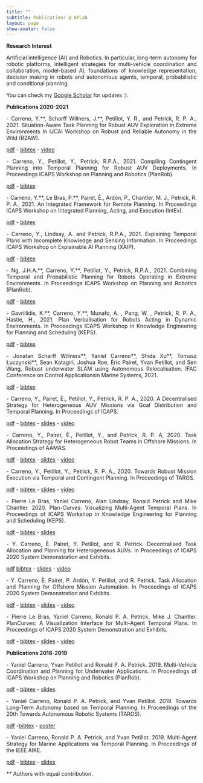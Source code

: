 ```yaml
---
title: ""
subtitle: Publications @ APLab
layout: page
show-avatar: false
---
```


**Research Interest**

<p align="justify">
Artificial intelligence (AI) and Robotics. In particular, long-term autonomy for robotic platforms, intelligent strategies for multi-vehicle coordination and  collaboration, model-based AI, foundations of knowledge representation, decision making in robots and autonomous agents, temporal, probabilistic and conditional planning.
</p>

You can check my [Google Scholar](https://scholar.google.com/citations?user=pWqxnD4AAAAJ&hl=en) for updates :).

**Publications 2020-2021**

<p align="justify">
- Carreno,  Y.**,  Scharff  Willners,  J.**,  Petillot,  Y.  R.,  and  Petrick, R. P. A., 2021.  Situation-Aware Task Planning for Robust AUV Exploration in Extreme Environments In IJCAI Workshop on Robust and Reliable Autonomy in the Wild (R2AW).
</p>

   [pdf](http://rbr.cs.umass.edu/r2aw/papers/R2AW_paper_14.pdf) - [bibtex](bixtex/ijcai21.txt) - [video](https://youtu.be/lPetVtFVe0M) 
   
<p align="justify">
 - Carreno, Y., Petillot,  Y., Petrick, R.P.A., 2021. Compiling Contingent Planning into Temporal Planning for Robust AUV Deployments. In Proceedings ICAPS Workshop on Planning and Robotics (PlanRob). 
 </p>

   [pdf](https://www.dropbox.com/sh/k002b07gqcnhuyk/AAA9yVEvYl5JGuR6tNmga_M9a?dl=0&preview=PlanRob_2021_paper_23.pdf) - [bibtex]() 
   
<p align="justify">
 - Carreno, Y.**, Le Bras, P.**, Pairet, È., Ardón, P., Chantler, M. J., Petrick, R. P. A., 2021. An Integrated Framework for Remote Planning. In Proceedings ICAPS Workshop on Integrated Planning, Acting, and Execution (IntEx). 
 </p>

   [pdf]() - [bibtex]()
   
<p align="justify">
 - Carreno, Y., Lindsay, A. and Petrick, R.P.A., 2021. Explaining Temporal Plans with Incomplete Knowledge and Sensing Information. In Proceedings ICAPS Workshop on Explainable AI Planning (XAIP). 
 </p>

   [pdf](https://openreview.net/pdf?id=JJYg8KKLJtL) - [bibtex]() 
  
 <p align="justify">
 - Ng, J.H.A.**, Carreno, Y.**, Petillot,  Y., Petrick, R.P.A., 2021. Combining Temporal and Probabilistic Planning for Robots Operating in Extreme Environments. In Proceedings ICAPS Workshop on Planning and Robotics (PlanRob). 
 </p>

   [pdf](https://www.dropbox.com/sh/k002b07gqcnhuyk/AAA9yVEvYl5JGuR6tNmga_M9a?dl=0&preview=PlanRob_2021_paper_4.pdf) - [bibtex]() 
   
 <p align="justify"> 
 - Gavriilidis, K.**, Carreno, Y.**, Munafo, A. , Pang, W. , Petrick, R. P. A., Hastie,  H., 2021. Plan Verbalisation for Robots Acting in Dynamic Environments. In Proceedings ICAPS Workshop in Knowledge Engineering for Planning and Scheduling (KEPS). 
   </p>
   
   [pdf](https://icaps21.icaps-conference.org/workshops/KEPS/Papers/KEPS_2021_paper_15.pdf) - [bibtex]() 
   
<p align="justify"> 
- Jonatan Scharff Willners**, Yaniel  Carreno**, Shida  Xu**, Tomasz  Łuczynski**, Sean Katagiri, Joshua  Roe, Èric  Pairet, Yvan  Petillot, and Sen  Wang.    Robust  underwater  SLAM  using  Autonomous Relocalisation. IFAC Conference on Control Applicationsin Marine Systems, 2021.
  </p>
  
  [pdf]() - [bibtex]() 

<p align="justify">
- Carreno, Y., Pairet, È., Petillot, Y., Petrick, R. P. A.,   2020.   A  Decentralised Strategy  for  Heterogeneous  AUV  Missions  via  Goal  Distribution  and  Temporal  Planning.   In Proceedings of ICAPS. 
</p>

   [pdf](https://www.aaai.org/ojs/index.php/ICAPS/article/view/6738/6592) - [bibtex](https://icaps20.icaps-conference.org/bibtex/paper86.bib) - [slides](https://drive.google.com/file/d/1t1zP-MxcN6PPO0d7cjSjPVgGPRVlIdGm/view?usp=sharing) - [video](https://icaps20.icaps-conference.org/paper86.html) 
  
<p align="justify">
- Carreno,  Y.,  Pairet, È.,  Petillot,  Y.,  and  Petrick,  R.  P. A, 2020.   Task  Allocation  Strategy  for Heterogeneous Robot Teams in Offshore Missions.  In Proceedings of AAMAS. 
</p>
    
   [pdf](http://ifaamas.org/Proceedings/aamas2020/pdfs/p222.pdf) - [bibtex](https://scholar.googleusercontent.com/scholar.bib?q=info:uvgDrP6W4Z0J:scholar.google.com/&output=citation&scisdr=CgXf0xK7EP25gWXZkRg:AAGBfm0AAAAAX5bciRg4nrhl9YzgmqykHTR4UfZrgUuv&scisig=AAGBfm0AAAAAX5bciZCqKs6le3g8y8Bvfl9Kj9UUhCPd&scisf=4&ct=citation&cd=-1&hl=en) - [slides](https://drive.google.com/open?id=12erX3MHFH8__Ut5073fhOrecPji1uGl6) - [video](https://underline.io/lecture/525-task-allocation-strategy-temporal-planning-long-term-autonomy)
  
<p align="justify">
- Carreno, Y., Petillot, Y., Petrick, R. P. A., 2020. Towards Robust Mission Execution via Temporal and Contingent Planning. In Proceedings of TAROS. 
</p>    

   [pdf](https://drive.google.com/file/d/1rm69lJFpbpK1VihuRsDQtIBTUU8_jOD0/view?usp=sharing) - [bibtex]() - [slides](https://drive.google.com/file/d/1Gb2UxR8l1ZKNGaS2DGDoJMwCmkggdKtE/view?usp=sharing) - [video](https://drive.google.com/file/d/1EuNF9cmQ2zXMKxI08sz2u-O56VJU8_JV/view?usp=sharing)  

<p align="justify">
- Pierre Le Bras, Yaniel Carreno, Alan Lindsay, Ronald Petrick and Mike Chantler.  2020.  Plan-Curves:  Visualizing Multi-Agent Temporal Plans.  In Proceedings of ICAPS Workshop in Knowledge Engineering for Planning and Scheduling (KEPS). 
</p> 

  [pdf](https://drive.google.com/file/d/1_KP25QV7a0PTV7yK_9B-ZAxMLJnA5Wcg/view?usp=sharing) - [bibtex]() - [slides](https://www.youtube.com/watch?v=kMSlfC2a5GA) 
 
 <p align="justify">
 - Y. Carreno, È. Pairet, Y. Petillot, and R. Petrick. Decentralised Task Allocation and Planning for Heterogeneous AUVs.
 In Proceedings of ICAPS 2020 System Demonstration and Exhibits. 
 </p> 
 
   [pdf](https://icaps20subpages.icaps-conference.org/demos/) [bibtex]() - [slides](https://drive.google.com/file/d/197_AgEEaXLuAqm8zNCtkYGplQsOs4eFo/view?usp=sharing) - [video](https://youtu.be/I7W8MbsEIV8) 

<p align="justify">
 - Y. Carreno, È. Pairet, P. Ardón, Y. Petillot, and R. Petrick. Task Allocation and Planning for Offshore Mission Automation.
 In Proceedings of ICAPS 2020 System Demonstration and Exhibits. 
 </p>  
 
   [pdf](https://icaps20subpages.icaps-conference.org/demos/) - [bibtex]() -  [slides](https://drive.google.com/file/d/1yVUjFkVaImIKU3Ohe3ZJHvnOx_uKWq6r/view?usp=sharing) - [video](https://youtu.be/ME95fBSIcNg) 
 
 <p align="justify">
 - Pierre Le Bras, Yaniel Carreno, Ronald P. A. Petrick, Mike J. Chantler. PlanCurves: A Visualization Interface for Multi-Agent Temporal Plans. In Proceedings of ICAPS 2020 System Demonstration and Exhibits. 
 </p> 
 
   [pdf](https://icaps20subpages.icaps-conference.org/demos/) -  [bibtex]() - [slides]() -  [video]() 

**Publications 2018-2019**
<p align="justify">
- Yaniel Carreno, Yvan Petillot and Ronald P. A. Petrick.  2019.  Multi-Vehicle Coordination and Planning for Underwater Applications.  In Proceedings of ICAPS Workshop on Planning and Robotics (PlanRob). 
</p>

  [pdf](https://drive.google.com/open?id=1lb5NITzuZzXxDcOEVPRwT86OD8MA44tP) -  [bibtex]() - [slides]( https://drive.google.com/file/d/1Qjw8JQqpM-1XzNDDgqEr6b4PbO1xiBDc/view?usp=sharing) 
    
<p align="justify">
- Yaniel Carreno, Ronald P. A. Petrick, and Yvan Petillot. 2019. Towards Long-Term Autonomy based on  Temporal  Planning.     In Proceedings  of  the  20th  Towards  Autonomous  Robotic Systems (TAROS). 
</p>

   [pdf](https://drive.google.com/open?id=1x0Adc0zB5efPUMa-uG3O_HNsFUAGdBxR) -[bibtex]() - [poster](https://drive.google.com/open?id=1TB7c17iCe9Q5YeCounaOlFR1lJmuBvBB) 
   
<p align="justify">
- Yaniel  Carreno,  Ronald  P.  A.  Petrick,  and  Yvan  Petillot. 2019.  Multi-Agent  Strategy  for  Marine Applications via Temporal Planning. In Proceedings  of  the  IEEE AIKE. 
</p>

   [pdf](https://drive.google.com/open?id=1h3vgbkjSYZpEeZnW9Y8V8o_rKZC4HMBe) - [bibtex](bixtex/aike2019.txt) - [slides](https://drive.google.com/open?id=1twQ-H3aSHlZyr-bh4BX5Mq4CKv9alUew)
   
   
   <p align="justify">   
   ** Authors with equal contribution.
   </p>
